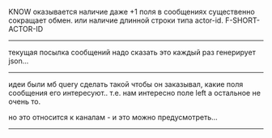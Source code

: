 KNOW
оказывается наличие даже +1 поля в сообщениях существенно сокращает обмен.
или наличие длинной строки типа actor-id.
F-SHORT-ACTOR-ID

****

текущая посылка сообщений надо сказать это каждый раз генерирует json...

******
идеи были мб query сделать такой чтобы он заказывал, какие поля сообщения его интересуют.. т.е. нам интересно поле left а остальное не очень то.

но это относится к каналам - и это можно предусмотреть...

*******